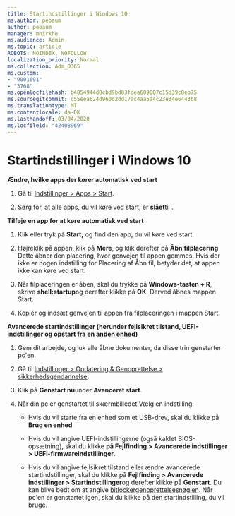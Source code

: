 ```yaml
---
title: Startindstillinger i Windows 10
ms.author: pebaum
author: pebaum
manager: mnirkhe
ms.audience: Admin
ms.topic: article
ROBOTS: NOINDEX, NOFOLLOW
localization_priority: Normal
ms.collection: Adm_O365
ms.custom:
- "9001691"
- "3768"
ms.openlocfilehash: b4854944d8cbd9bd83fdea609007c15d39c8eb75
ms.sourcegitcommit: c55eea624d960d2dd17ac4aa5a4c23e34e6443b8
ms.translationtype: MT
ms.contentlocale: da-DK
ms.lasthandoff: 03/04/2020
ms.locfileid: "42408969"
---
```

# <a name="startup-settings-in-windows-10"></a>Startindstillinger i Windows 10

**Ændre, hvilke apps der kører automatisk ved start**

1. Gå til [Indstillinger > Apps > Start](ms-settings:startupapps?activationSource=GetHelp).

2. Sørg for, at alle apps, du vil køre ved start, er **slået**til .

**Tilføje en app for at køre automatisk ved start**

1. Klik eller tryk på **Start,** og find den app, du vil køre ved start.

2. Højreklik på appen, klik på **Mere**, og klik derefter på **Åbn filplacering**. Dette åbner den placering, hvor genvejen til appen gemmes. Hvis der ikke er nogen indstilling for Placering af Åbn fil, betyder det, at appen ikke kan køre ved start.

3. Når filplaceringen er åben, skal du trykke på **Windows-tasten + R**, skrive **shell:startup**og derefter klikke på **OK**. Derved åbnes mappen Start.

4. Kopiér og indsæt genvejen til appen fra filplaceringen i mappen Start.

**Avancerede startindstillinger (herunder fejlsikret tilstand, UEFI-indstillinger og opstart fra en anden enhed)**

1. Gem dit arbejde, og luk alle åbne dokumenter, da disse trin genstarter pc'en.

2. Gå til [Indstillinger > Opdatering & Genoprettelse > sikkerhedsgendannelse](ms-settings:recovery?activationSource=GetHelp).

3. Klik på **Genstart nu**under **Avanceret start**. 

4. Når din pc er genstartet til skærmbilledet Vælg en indstilling:

    - Hvis du vil starte fra en enhed som et USB-drev, skal du klikke på **Brug en enhed**.

    - Hvis du vil angive UEFI-indstillingerne (også kaldet BIOS-opsætning), skal du klikke **på Fejlfinding > Avancerede indstillinger > UEFI-firmwareindstillinger**. 

    - Hvis du vil angive fejlsikret tilstand eller ændre avancerede startindstillinger, skal du klikke på **Fejlfinding > Avancerede indstillinger > Startindstillinger**og derefter klikke på **Genstart**. Du kan blive bedt om at angive [bitlockergenoprettelsesnøglen](https://support.microsoft.com/help/4026181/windows-10-find-my-bitlocker-recovery-key). Når pc'en er genstartet igen, skal du klikke på den startindstilling, du vil bruge.
